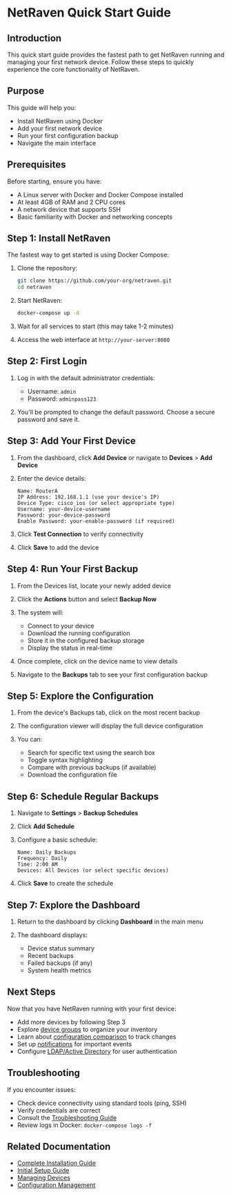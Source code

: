 # NetRaven Quick Start Guide

## Introduction

This quick start guide provides the fastest path to get NetRaven running and managing your first network device. Follow these steps to quickly experience the core functionality of NetRaven.

## Purpose

This guide will help you:
- Install NetRaven using Docker
- Add your first network device
- Run your first configuration backup
- Navigate the main interface

## Prerequisites

Before starting, ensure you have:
- A Linux server with Docker and Docker Compose installed
- At least 4GB of RAM and 2 CPU cores
- A network device that supports SSH
- Basic familiarity with Docker and networking concepts

## Step 1: Install NetRaven

The fastest way to get started is using Docker Compose:

1. Clone the repository:
   ```bash
   git clone https://github.com/your-org/netraven.git
   cd netraven
   ```

2. Start NetRaven:
   ```bash
   docker-compose up -d
   ```

3. Wait for all services to start (this may take 1-2 minutes)

4. Access the web interface at `http://your-server:8080`

## Step 2: First Login

1. Log in with the default administrator credentials:
   - Username: `admin`
   - Password: `adminpass123`

2. You'll be prompted to change the default password. Choose a secure password and save it.

## Step 3: Add Your First Device

1. From the dashboard, click **Add Device** or navigate to **Devices** > **Add Device**

2. Enter the device details:
   ```
   Name: RouterA
   IP Address: 192.168.1.1 (use your device's IP)
   Device Type: cisco_ios (or select appropriate type)
   Username: your-device-username
   Password: your-device-password
   Enable Password: your-enable-password (if required)
   ```

3. Click **Test Connection** to verify connectivity

4. Click **Save** to add the device

## Step 4: Run Your First Backup

1. From the Devices list, locate your newly added device

2. Click the **Actions** button and select **Backup Now**

3. The system will:
   - Connect to your device
   - Download the running configuration
   - Store it in the configured backup storage
   - Display the status in real-time

4. Once complete, click on the device name to view details

5. Navigate to the **Backups** tab to see your first configuration backup

## Step 5: Explore the Configuration

1. From the device's Backups tab, click on the most recent backup

2. The configuration viewer will display the full device configuration

3. You can:
   - Search for specific text using the search box
   - Toggle syntax highlighting
   - Compare with previous backups (if available)
   - Download the configuration file

## Step 6: Schedule Regular Backups

1. Navigate to **Settings** > **Backup Schedules**

2. Click **Add Schedule**

3. Configure a basic schedule:
   ```
   Name: Daily Backups
   Frequency: Daily
   Time: 2:00 AM
   Devices: All Devices (or select specific devices)
   ```

4. Click **Save** to create the schedule

## Step 7: Explore the Dashboard

1. Return to the dashboard by clicking **Dashboard** in the main menu

2. The dashboard displays:
   - Device status summary
   - Recent backups
   - Failed backups (if any)
   - System health metrics

## Next Steps

Now that you have NetRaven running with your first device:

- Add more devices by following Step 3
- Explore [device groups](../user-guide/device-groups.md) to organize your inventory
- Learn about [configuration comparison](../user-guide/config-diff.md) to track changes
- Set up [notifications](../user-guide/notifications.md) for important events
- Configure [LDAP/Active Directory](../admin-guide/authentication.md) for user authentication

## Troubleshooting

If you encounter issues:

- Check device connectivity using standard tools (ping, SSH)
- Verify credentials are correct
- Consult the [Troubleshooting Guide](../admin-guide/troubleshooting.md)
- Review logs in Docker: `docker-compose logs -f`

## Related Documentation

- [Complete Installation Guide](./installation.md)
- [Initial Setup Guide](./initial-setup.md)
- [Managing Devices](../user-guide/managing-devices.md)
- [Configuration Management](../user-guide/configuration-management.md) 